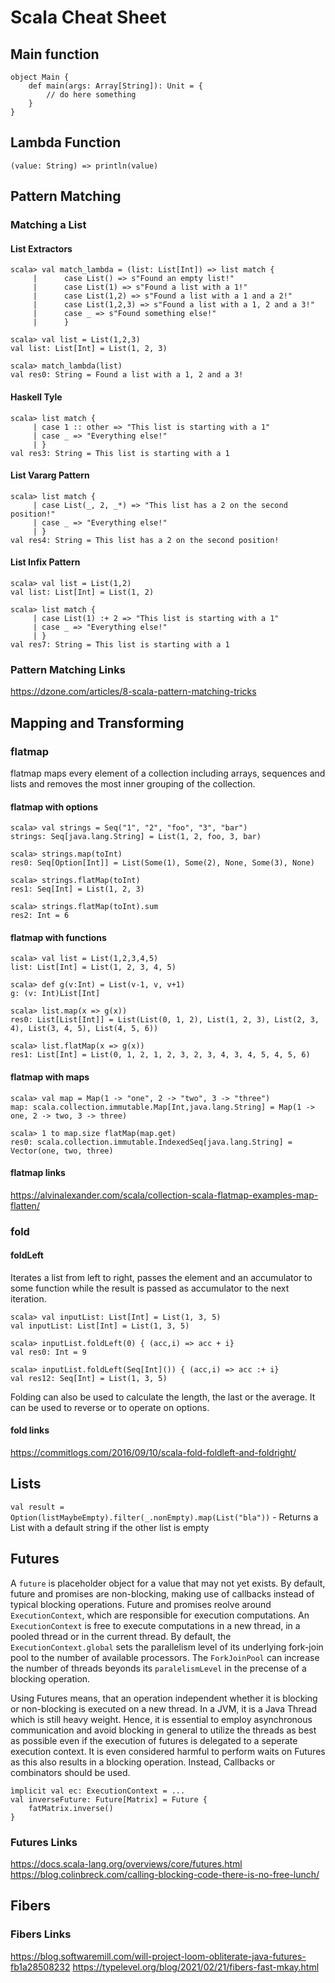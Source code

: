 # Scala Cheat Sheet

## Main function

```
object Main {
	def main(args: Array[String]): Unit = {
		// do here something
	}
}
```

## Lambda Function

`(value: String) => println(value)`

## Pattern Matching

### Matching a List

#### List Extractors

```
scala> val match_lambda = (list: List[Int]) => list match {
     |      case List() => s"Found an empty list!"
     |      case List(1) => s"Found a list with a 1!"
     |      case List(1,2) => s"Found a list with a 1 and a 2!"
     |      case List(1,2,3) => s"Found a list with a 1, 2 and a 3!"
     |      case _ => s"Found something else!"
     |      }

scala> val list = List(1,2,3)
val list: List[Int] = List(1, 2, 3)

scala> match_lambda(list)
val res0: String = Found a list with a 1, 2 and a 3!
```

#### Haskell Tyle

```
scala> list match {
     | case 1 :: other => "This list is starting with a 1"
     | case _ => "Everything else!"
     | }
val res3: String = This list is starting with a 1
```

#### List Vararg Pattern

```
scala> list match {
     | case List(_, 2, _*) => "This list has a 2 on the second position!"
     | case _ => "Everything else!"
     | }
val res4: String = This list has a 2 on the second position!
```

#### List Infix Pattern

```
scala> val list = List(1,2)
val list: List[Int] = List(1, 2)

scala> list match {
     | case List(1) :+ 2 => "This list is starting with a 1"
     | case _ => "Everything else!"
     | }
val res7: String = This list is starting with a 1
```

### Pattern Matching Links

https://dzone.com/articles/8-scala-pattern-matching-tricks

## Mapping and Transforming

### flatmap

flatmap maps every element of a collection including arrays, sequences and lists and removes the most inner grouping of the collection.

#### flatmap with options

```
scala> val strings = Seq("1", "2", "foo", "3", "bar")
strings: Seq[java.lang.String] = List(1, 2, foo, 3, bar)

scala> strings.map(toInt)
res0: Seq[Option[Int]] = List(Some(1), Some(2), None, Some(3), None)

scala> strings.flatMap(toInt)
res1: Seq[Int] = List(1, 2, 3)

scala> strings.flatMap(toInt).sum
res2: Int = 6
```

#### flatmap with functions

```
scala> val list = List(1,2,3,4,5)
list: List[Int] = List(1, 2, 3, 4, 5)

scala> def g(v:Int) = List(v-1, v, v+1)
g: (v: Int)List[Int]

scala> list.map(x => g(x))
res0: List[List[Int]] = List(List(0, 1, 2), List(1, 2, 3), List(2, 3, 4), List(3, 4, 5), List(4, 5, 6))

scala> list.flatMap(x => g(x))
res1: List[Int] = List(0, 1, 2, 1, 2, 3, 2, 3, 4, 3, 4, 5, 4, 5, 6)
```

#### flatmap with maps

```
scala> val map = Map(1 -> "one", 2 -> "two", 3 -> "three")
map: scala.collection.immutable.Map[Int,java.lang.String] = Map(1 -> one, 2 -> two, 3 -> three)

scala> 1 to map.size flatMap(map.get)
res0: scala.collection.immutable.IndexedSeq[java.lang.String] = Vector(one, two, three)
```

#### flatmap links

https://alvinalexander.com/scala/collection-scala-flatmap-examples-map-flatten/

### fold

#### foldLeft

Iterates a list from left to right, passes the element and an accumulator to some function while the result is passed as accumulator to the next iteration.

```
scala> val inputList: List[Int] = List(1, 3, 5)
val inputList: List[Int] = List(1, 3, 5)

scala> inputList.foldLeft(0) { (acc,i) => acc + i}
val res0: Int = 9

scala> inputList.foldLeft(Seq[Int]()) { (acc,i) => acc :+ i}
val res12: Seq[Int] = List(1, 3, 5)
```

Folding can also be used to calculate the length, the last or the average. It can be used to reverse or to operate on options.

#### fold links

https://commitlogs.com/2016/09/10/scala-fold-foldleft-and-foldright/

## Lists

`val result = Option(listMaybeEmpty).filter(_.nonEmpty).map(List("bla"))` - Returns a List with a default string if the other list is empty 

## Futures

A `future` is placeholder object for a value that may not yet exists. By default, future and promises are non-blocking, making use of callbacks instead of typical blocking operations. Future and promises reolve around `ExecutionContext`, which are responsible for execution computations. An `ExecutionContext` is free to execute computations in a new thread, in a pooled thread or in the current thread. By default, the `ExecutionContext.global` sets the parallelism level of its underlying fork-join pool to the number of available processors. The `ForkJoinPool` can increase the number of threads beyonds its `paralelismLevel` in the precense of a blocking operation.

Using Futures means, that an operation independent whether it is blocking or non-blocking is executed on a new thread. In a JVM, it is a Java Thread which is still heavy weight. Hence, it is essential to employ asynchronous communication and avoid blocking in general to utilize the threads as best as possible even if the execution of futures is delegated to a seperate execution context. It is even considered harmful to perform waits on Futures as this also results in a blocking operation. Instead, Callbacks or combinators should be used.


```
ìmplicit val ec: ExecutionContext = ...
val inverseFuture: Future[Matrix] = Future {
	fatMatrix.inverse()
}
```

### Futures Links

https://docs.scala-lang.org/overviews/core/futures.html
https://blog.colinbreck.com/calling-blocking-code-there-is-no-free-lunch/

## Fibers

### Fibers Links

https://blog.softwaremill.com/will-project-loom-obliterate-java-futures-fb1a28508232
https://typelevel.org/blog/2021/02/21/fibers-fast-mkay.html
